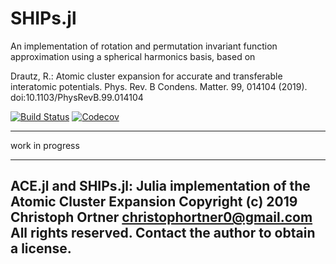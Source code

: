 # SHIPs.jl

An implementation of rotation and permutation invariant function approximation
using a spherical harmonics basis, based on

   Drautz, R.: Atomic cluster expansion for accurate and transferable interatomic potentials. Phys. Rev. B Condens. Matter. 99, 014104 (2019). doi:10.1103/PhysRevB.99.014104


[![Build Status](https://travis-ci.com/cortner/SHIPs.jl.svg?branch=master)](https://travis-ci.com/cortner/SHIPs.jl)
[![Codecov](https://codecov.io/gh/cortner/SHIPs.jl/branch/master/graph/badge.svg)](https://codecov.io/gh/cortner/SHIPs.jl)

---

work in progress 

---------------------------------------------------------------------------
 ACE.jl and SHIPs.jl: Julia implementation of the Atomic Cluster Expansion
 Copyright (c) 2019 Christoph Ortner <christophortner0@gmail.com>
 All rights reserved.
 Contact the author to obtain a license.
---------------------------------------------------------------------------